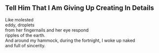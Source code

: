 Tell Him That I Am Giving Up Creating In Details
------------------------------------------------
Like molested  
eddy, droplets  
from her fingernails and her eye respond  
ripples of the earth.  
And around my hammock, during the fortnight, I woke up naked  
and full of sincerity.  
